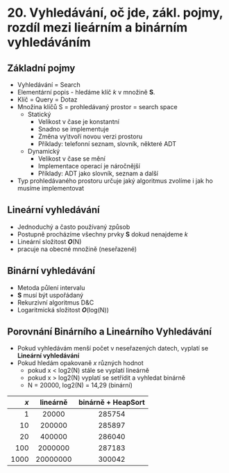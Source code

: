 # 20. Vyhledávání, oč jde, zákl. pojmy, rozdíl mezi lieárním a binárním vyhledáváním

## Základní pojmy

- Vyhledávání = Search
- Elementární popis - hledáme klíč _k_ v množině **S**.
- Klíč = Query = Dotaz
- Množina klíčů S = prohledávaný prostor = search space
  - Statický
    - Velikost v čase je konstantní
    - Snadno se implementuje
    - Změna vy\tvoří novou verzi prostoru
    - Příklady: telefonní seznam, slovník, některé ADT
  - Dynamický
    - Velikost v čase se mění
    - Implementace operací je náročnější
    - Příklady: ADT jako slovník, seznam a další
- Typ prohledávaného prostoru určuje jaký algoritmus zvolíme i jak ho musíme implementovat

## Lineární vyhledávání

- Jednoduchý a často používaný způsob
- Postupně procházíme všechny prvky **S** dokud nenajdeme _k_
- Lineární složitost **_O_**(N)
- pracuje na obecné množině (neseřazené)

## Binární vyhledávání

- Metoda půlení intervalu
- **S** musí být uspořádaný
- Rekurzivní algoritmus D&C
- Logaritmická složitost **_O_**(log(N))

## Porovnání Binárního a Lineárního Vyhledávání

- Pokud vyhledávám menší počet v neseřazených datech, vyplatí se **Lineární vyhledávání**
- Pokud hledám opakovaně _x_ různých hodnot
  - pokud x < log2(N) stále se vyplatí lineárně
  - pokud x > log2(N) vyplatí se setřídit a vyhledat binárně
  - N = 20000, log2(N) = 14,29 (binární)

|  _x_ | lineárně | binárně + HeapSort |
| ---: | :------: | :----------------: |
|    1 |  20000   |       285754       |
|   10 |  200000  |       285897       |
|   20 |  400000  |       286040       |
|  100 | 2000000  |       287183       |
| 1000 | 20000000 |       300042       |
